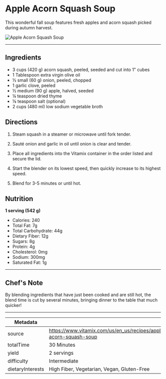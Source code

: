 # Apple Acorn Squash Soup

This wonderful fall soup features fresh apples and acorn squash picked during autumn harvest.

![Apple Acorn Squash Soup](https://www.vitamix.com/content/dam/vitamix/migration/media/other/images/a/Apple-Corn-Squash-Soup.jpg)

---

## Ingredients

- 3 cups (420 g) acorn squash, peeled, seeded and cut into 1" cubes
- 1 Tablespoon extra virgin olive oil
- ½ small (60 g) onion, peeled, chopped
- 1 garlic clove, peeled
- ½ medium (90 g) apple, halved, seeded
- ¼ teaspoon dried thyme
- ⅛ teaspoon salt (optional)
- 2 cups (480 ml) low sodium vegetable broth

## Directions

1. Steam squash in a steamer or microwave until fork tender.

2. Sauté onion and garlic in oil until onion is clear and tender.

3. Place all ingredients into the Vitamix container in the order listed and secure the lid.

4. Start the blender on its lowest speed, then quickly increase to its highest speed.

5. Blend for 3-5 minutes or until hot.

## Nutrition

**1 serving (542 g)**

- Calories: 240
- Total Fat: 7g
- Total Carbohydrate: 44g
- Dietary Fiber: 12g
- Sugars: 8g
- Protein: 4g
- Cholesterol: 0mg
- Sodium: 300mg
- Saturated Fat: 1g

---

## Chef's Note

By blending ingredients that have just been cooked and are still hot, the blend time is cut by several minutes, bringing dinner to the table that much quicker!

---

| Metadata |  |
| --- | --- |
| source | https://www.vitamix.com/us/en_us/recipes/apple-acorn-squash-soup |
| totalTime | 30 Minutes |
| yield | 2 servings |
| difficulty | Intermediate |
| dietaryInterests | High Fiber, Vegetarian, Vegan, Gluten-Free |
